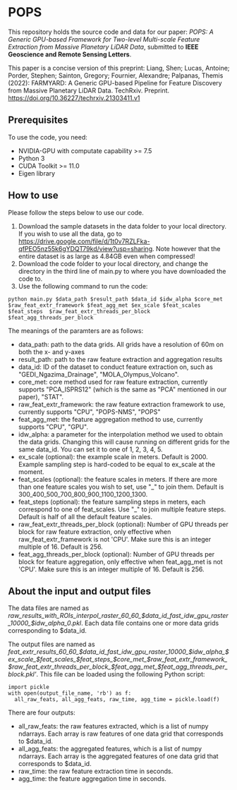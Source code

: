 # POPS
This repository holds the source code and data for our paper: *POPS: A Generic GPU-based Framework for Two-level Multi-scale Feature Extraction from Massive Planetary LiDAR Data*, submitted to **IEEE Geoscience and Remote Sensing Letters**. 

This paper is a concise version of this preprint: Liang, Shen; Lucas, Antoine; Porder, Stephen; Sainton, Gregory; Fournier, Alexandre; Palpanas, Themis (2022): FARMYARD: A Generic GPU-based Pipeline for Feature Discovery from Massive Planetary LiDAR Data. TechRxiv. Preprint. https://doi.org/10.36227/techrxiv.21303411.v1

## Prerequisites
To use the code, you need:
- NVIDIA-GPU with computate capability >= 7.5
- Python 3
- CUDA Toolkit >= 11.0
- Eigen library

## How to use

Please follow the steps below to use our code.
1. Download the sample datasets in the data folder to your local directory. If you wish to use all the data, go to https://drive.google.com/file/d/1t0v7RZLFka-qfPEO5nz55k6gYDQT79kd/view?usp=sharing. Note however that the entire dataset is as large as 4.84GB even when compressed!
2. Download the code folder to your local directory, and change the directory in the third line of main.py to where you have downloaded the code to.
3. Use the following command to run the code:
```
python main.py $data_path $result_path $data_id $idw_alpha $core_met $raw_feat_extr_framework $feat_agg_met $ex_scale $feat_scales $feat_steps  $raw_feat_extr_threads_per_block $feat_agg_threads_per_block
```
The meanings of the paramters are as follows:

- data_path: path to the data grids. All grids have a resolution of 60m on both the x- and y-axes
- result_path: path to the raw feature extraction and aggregation results
- data_id: ID of the dataset to conduct feature extraction on, such as "GEDI\_Ngazima_Drainage", "MOLA\_Olympus\_Volcano".
- core_met: core method used for raw feature extraction, currently supports "PCA_ISPRS12" (which is the same as "PCA" mentioned in our paper), "STAT".
- raw_feat_extr_framework: the raw feature extraction framework to use, currently supports "CPU", "POPS-NMS", "POPS"
- feat_agg_met: the feature aggregation method to use, currently supports "CPU", "GPU".
- idw_alpha: a parameter for the interpolation method we used to obtain the data grids. Changing this will cause running on different grids for the same data_id. You can set it to one of 1, 2, 3, 4, 5.
- ex_scale (optional): the example scale in meters. Default is 2000. Example sampling step is hard-coded to be equal to ex_scale at the moment.
- feat_scales (optional): the feature scales in meters. If there are more than one feature scales you wish to set, use "\_" to join them. Default is 300\_400\_500\_700\_800\_900\_1100\_1200\_1300.
- feat_steps (optional): the feature sampling steps in meters, each correspond to one of feat_scales. Use "\_" to join multiple feature steps. Default is half of all the default feature scales.
- raw_feat_extr_threads_per_block (optional): Number of GPU threads per block for raw feature extraction, only effective when raw_feat_extr_framework is not 'CPU'. Make sure this is an integer multiple of 16. Default is 256.
- feat_agg_threads_per_block (optional): Number of GPU threads per block for feature aggregation, only effective when feat_agg_met is not 'CPU'. Make sure this is an integer multiple of 16. Default is 256.

## About the input and output files
The data files are named as *raw_results_with_ROIs_interpol_raster_60_60_$data_id_fast_idw_gpu_raster_10000_$idw_alpha_0.pkl*. Each data file contains one or more data grids corresponding to $data_id.

The output files are named as *feat_extr_results_60_60_$data_id_fast_idw_gpu_raster_10000_$idw_alpha_$ex_scale_$feat_scales_$feat_steps_$core_met_$raw_feat_extr_framework_$raw_feat_extr_threads_per_block_$feat_agg_met_$feat_agg_threads_per_block.pkl'*. This file can be loaded using the following Python script:
```
import pickle
with open(output_file_name, 'rb') as f:
  all_raw_feats, all_agg_feats, raw_time, agg_time = pickle.load(f)
```
There are four outputs:
- all_raw_feats: the raw features extracted, which is a list of numpy ndarrays. Each array is raw features of one data grid that corresponds to $data_id.
- all_agg_feats: the aggregated features, which is a list of numpy ndarrays. Each array is the aggregated features of one data grid that corresponds to $data_id.
- raw_time: the raw feature extraction time in seconds.
- agg_time: the feature aggregation time in seconds.
